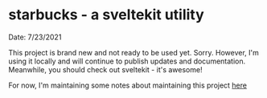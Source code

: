starbucks - a sveltekit utility
===============================

Date: 7/23/2021

This project is brand new and not ready to be used yet. Sorry.
However, I'm using it locally and will continue to publish
updates and documentation. Meanwhile, you should check out
sveltekit - it's awesome!

For now, I'm maintaining some notes about maintaining this
project [here](maintenance.md)
